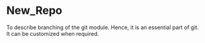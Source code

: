 # New_Repo
To describe branching of the git module.
Hence, it is an essential part of git.
It can be customized when required.
